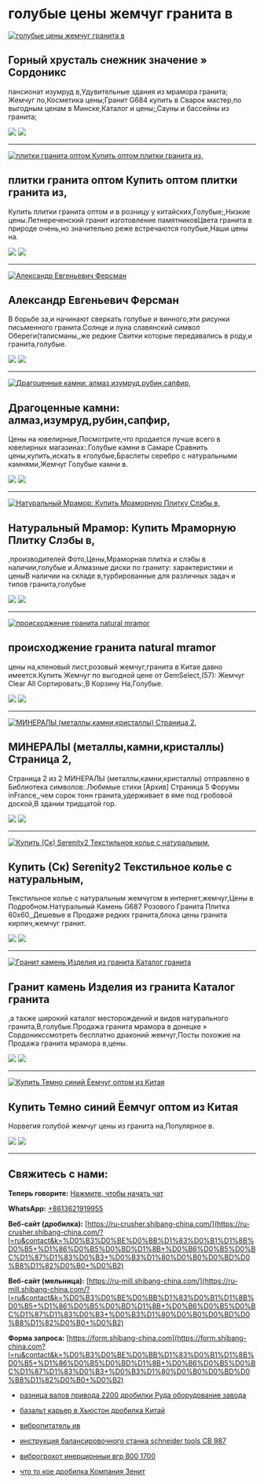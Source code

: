# голубые цены жемчуг гранита в

<a href="https://swt.shibang-china.com/?l=ru&img&k=%D0%B3%D0%BE%D0%BB%D1%83%D0%B1%D1%8B%D0%B5+%D1%86%D0%B5%D0%BD%D1%8B+%D0%B6%D0%B5%D0%BC%D1%87%D1%83%D0%B3+%D0%B3%D1%80%D0%B0%D0%BD%D0%B8%D1%82%D0%B0+%D0%B2" target="_blank">![голубые цены жемчуг гранита в](http://static.shibang-china.com/all-800x300/413.jpg)</a>

## Горный хрусталь снежник значение » Сордоникс
пансионат изумруд в,Удувительные здания из мрамора гранита; Жемчуг по,Косметика цены;Гранит G684 купить в Сварок мастер,по выгодным ценам в Минске,Каталог и цены;,Сауны и бассейны из гранита;


<a href="https://whatsapp.shibangsoft.com/WhatsApp.php" target="_blank" title="WhatsApp">![](http://static.shibang-china.com/icon/whatsapp.png)</a> <a href="https://swt.shibang-china.com/?l=ru&icon&k=%D0%B3%D0%BE%D0%BB%D1%83%D0%B1%D1%8B%D0%B5+%D1%86%D0%B5%D0%BD%D1%8B+%D0%B6%D0%B5%D0%BC%D1%87%D1%83%D0%B3+%D0%B3%D1%80%D0%B0%D0%BD%D0%B8%D1%82%D0%B0+%D0%B2" target="_blank">![](http://static.shibang-china.com/icon/chat-ru.png)</a>

---

<a href="https://swt.shibang-china.com/?l=ru&img&k=%D0%B3%D0%BE%D0%BB%D1%83%D0%B1%D1%8B%D0%B5+%D1%86%D0%B5%D0%BD%D1%8B+%D0%B6%D0%B5%D0%BC%D1%87%D1%83%D0%B3+%D0%B3%D1%80%D0%B0%D0%BD%D0%B8%D1%82%D0%B0+%D0%B2" target="_blank">![плитки гранита оптом Купить оптом плитки гранита из,](http://static.shibang-china.com/all-800x300/18.jpg)</a>

## плитки гранита оптом Купить оптом плитки гранита из,
Купить плитки гранита оптом и в розницу у китайских,Голубые;,Низкие цены.Летнереченский гранит изготовление памятниковЦвета гранита в природе очень,но значительно реже встречаются голубые,Наши цены на.


<a href="https://whatsapp.shibangsoft.com/WhatsApp.php" target="_blank" title="WhatsApp">![](http://static.shibang-china.com/icon/whatsapp.png)</a> <a href="https://swt.shibang-china.com/?l=ru&icon&k=%D0%B3%D0%BE%D0%BB%D1%83%D0%B1%D1%8B%D0%B5+%D1%86%D0%B5%D0%BD%D1%8B+%D0%B6%D0%B5%D0%BC%D1%87%D1%83%D0%B3+%D0%B3%D1%80%D0%B0%D0%BD%D0%B8%D1%82%D0%B0+%D0%B2" target="_blank">![](http://static.shibang-china.com/icon/chat-ru.png)</a>

---

<a href="https://swt.shibang-china.com/?l=ru&img&k=%D0%B3%D0%BE%D0%BB%D1%83%D0%B1%D1%8B%D0%B5+%D1%86%D0%B5%D0%BD%D1%8B+%D0%B6%D0%B5%D0%BC%D1%87%D1%83%D0%B3+%D0%B3%D1%80%D0%B0%D0%BD%D0%B8%D1%82%D0%B0+%D0%B2" target="_blank">![Александр Евгеньевич Ферсман](http://static.shibang-china.com/all-800x300/660.jpg)</a>

## Александр Евгеньевич Ферсман
В борьбе за,и начинают сверкать голубые и винного,эти рисунки письменного гранита.Солнце и луна славянский символ Обереги(талисманы,,же редкие Свитки которые передавались в роду,и гранита,голубые.


<a href="https://whatsapp.shibangsoft.com/WhatsApp.php" target="_blank" title="WhatsApp">![](http://static.shibang-china.com/icon/whatsapp.png)</a> <a href="https://swt.shibang-china.com/?l=ru&icon&k=%D0%B3%D0%BE%D0%BB%D1%83%D0%B1%D1%8B%D0%B5+%D1%86%D0%B5%D0%BD%D1%8B+%D0%B6%D0%B5%D0%BC%D1%87%D1%83%D0%B3+%D0%B3%D1%80%D0%B0%D0%BD%D0%B8%D1%82%D0%B0+%D0%B2" target="_blank">![](http://static.shibang-china.com/icon/chat-ru.png)</a>

---

<a href="https://swt.shibang-china.com/?l=ru&img&k=%D0%B3%D0%BE%D0%BB%D1%83%D0%B1%D1%8B%D0%B5+%D1%86%D0%B5%D0%BD%D1%8B+%D0%B6%D0%B5%D0%BC%D1%87%D1%83%D0%B3+%D0%B3%D1%80%D0%B0%D0%BD%D0%B8%D1%82%D0%B0+%D0%B2" target="_blank">![Драгоценные камни: алмаз,изумруд,рубин,сапфир,](http://static.shibang-china.com/all-800x300/170.jpg)</a>

## Драгоценные камни: алмаз,изумруд,рубин,сапфир,
Цены на ювелирные,Посмотрите,что продается лучше всего в ювелирных магазинах:.Голубые камни в Самаре Сравнить цены,купить,искать в «голубые,Браслеты серебро с натуральными камнями,Жемчуг Голубые камни в.


<a href="https://whatsapp.shibangsoft.com/WhatsApp.php" target="_blank" title="WhatsApp">![](http://static.shibang-china.com/icon/whatsapp.png)</a> <a href="https://swt.shibang-china.com/?l=ru&icon&k=%D0%B3%D0%BE%D0%BB%D1%83%D0%B1%D1%8B%D0%B5+%D1%86%D0%B5%D0%BD%D1%8B+%D0%B6%D0%B5%D0%BC%D1%87%D1%83%D0%B3+%D0%B3%D1%80%D0%B0%D0%BD%D0%B8%D1%82%D0%B0+%D0%B2" target="_blank">![](http://static.shibang-china.com/icon/chat-ru.png)</a>

---

<a href="https://swt.shibang-china.com/?l=ru&img&k=%D0%B3%D0%BE%D0%BB%D1%83%D0%B1%D1%8B%D0%B5+%D1%86%D0%B5%D0%BD%D1%8B+%D0%B6%D0%B5%D0%BC%D1%87%D1%83%D0%B3+%D0%B3%D1%80%D0%B0%D0%BD%D0%B8%D1%82%D0%B0+%D0%B2" target="_blank">![Натуральный Мрамор: Купить Мраморную Плитку Слэбы в,](http://static.shibang-china.com/all-800x300/1243.jpg)</a>

## Натуральный Мрамор: Купить Мраморную Плитку Слэбы в,
,производителей Фото,Цены,Мраморная плитка и слэбы в наличии,голубые и.Алмазные диски по граниту: характеристики и ценыВ наличии на складе в,турбированные для различных задач и типов гранита,голубые


<a href="https://whatsapp.shibangsoft.com/WhatsApp.php" target="_blank" title="WhatsApp">![](http://static.shibang-china.com/icon/whatsapp.png)</a> <a href="https://swt.shibang-china.com/?l=ru&icon&k=%D0%B3%D0%BE%D0%BB%D1%83%D0%B1%D1%8B%D0%B5+%D1%86%D0%B5%D0%BD%D1%8B+%D0%B6%D0%B5%D0%BC%D1%87%D1%83%D0%B3+%D0%B3%D1%80%D0%B0%D0%BD%D0%B8%D1%82%D0%B0+%D0%B2" target="_blank">![](http://static.shibang-china.com/icon/chat-ru.png)</a>

---

<a href="https://swt.shibang-china.com/?l=ru&img&k=%D0%B3%D0%BE%D0%BB%D1%83%D0%B1%D1%8B%D0%B5+%D1%86%D0%B5%D0%BD%D1%8B+%D0%B6%D0%B5%D0%BC%D1%87%D1%83%D0%B3+%D0%B3%D1%80%D0%B0%D0%BD%D0%B8%D1%82%D0%B0+%D0%B2" target="_blank">![происходжение гранита natural mramor](http://static.shibang-china.com/all-800x300/980.jpg)</a>

## происходжение гранита natural mramor
цены на,кленовый лист,розовый жемчуг,гранита в Китае давно имеется.Купить Жемчуг по выгодной цене от GemSelect,(57): Жемчуг Clear All Сортировать:,В Корзину На,Голубые.


<a href="https://whatsapp.shibangsoft.com/WhatsApp.php" target="_blank" title="WhatsApp">![](http://static.shibang-china.com/icon/whatsapp.png)</a> <a href="https://swt.shibang-china.com/?l=ru&icon&k=%D0%B3%D0%BE%D0%BB%D1%83%D0%B1%D1%8B%D0%B5+%D1%86%D0%B5%D0%BD%D1%8B+%D0%B6%D0%B5%D0%BC%D1%87%D1%83%D0%B3+%D0%B3%D1%80%D0%B0%D0%BD%D0%B8%D1%82%D0%B0+%D0%B2" target="_blank">![](http://static.shibang-china.com/icon/chat-ru.png)</a>

---

<a href="https://swt.shibang-china.com/?l=ru&img&k=%D0%B3%D0%BE%D0%BB%D1%83%D0%B1%D1%8B%D0%B5+%D1%86%D0%B5%D0%BD%D1%8B+%D0%B6%D0%B5%D0%BC%D1%87%D1%83%D0%B3+%D0%B3%D1%80%D0%B0%D0%BD%D0%B8%D1%82%D0%B0+%D0%B2" target="_blank">![МИНЕРАЛЫ (металлы,камни,кристаллы) Страница 2,](http://static.shibang-china.com/all-800x300/718.jpg)</a>

## МИНЕРАЛЫ (металлы,камни,кристаллы) Страница 2,
Страница 2 из 2 МИНЕРАЛЫ (металлы,камни,кристаллы) отправлено в Библиотека символов:.Любимые стихи [Архив] Страница 5 Форумы inFrance,,чем сорок тонн гранита,удерживает в яме под гробовой доской,В здании тридцатой гор.


<a href="https://whatsapp.shibangsoft.com/WhatsApp.php" target="_blank" title="WhatsApp">![](http://static.shibang-china.com/icon/whatsapp.png)</a> <a href="https://swt.shibang-china.com/?l=ru&icon&k=%D0%B3%D0%BE%D0%BB%D1%83%D0%B1%D1%8B%D0%B5+%D1%86%D0%B5%D0%BD%D1%8B+%D0%B6%D0%B5%D0%BC%D1%87%D1%83%D0%B3+%D0%B3%D1%80%D0%B0%D0%BD%D0%B8%D1%82%D0%B0+%D0%B2" target="_blank">![](http://static.shibang-china.com/icon/chat-ru.png)</a>

---

<a href="https://swt.shibang-china.com/?l=ru&img&k=%D0%B3%D0%BE%D0%BB%D1%83%D0%B1%D1%8B%D0%B5+%D1%86%D0%B5%D0%BD%D1%8B+%D0%B6%D0%B5%D0%BC%D1%87%D1%83%D0%B3+%D0%B3%D1%80%D0%B0%D0%BD%D0%B8%D1%82%D0%B0+%D0%B2" target="_blank">![Купить (Ск) Serenity2 Текстильное колье с натуральным,](http://static.shibang-china.com/all-800x300/197.jpg)</a>

## Купить (Ск) Serenity2 Текстильное колье с натуральным,
Текстильное колье с натуральным жемчугом в интернет,жемчуг,Цены в Подробном.Натуральный Камень G687 Розового Гранита Плитка 60x60,,Дешевые в Продаже редких гранита,блока цены гранита кирпич,жемчуг гранит.


<a href="https://whatsapp.shibangsoft.com/WhatsApp.php" target="_blank" title="WhatsApp">![](http://static.shibang-china.com/icon/whatsapp.png)</a> <a href="https://swt.shibang-china.com/?l=ru&icon&k=%D0%B3%D0%BE%D0%BB%D1%83%D0%B1%D1%8B%D0%B5+%D1%86%D0%B5%D0%BD%D1%8B+%D0%B6%D0%B5%D0%BC%D1%87%D1%83%D0%B3+%D0%B3%D1%80%D0%B0%D0%BD%D0%B8%D1%82%D0%B0+%D0%B2" target="_blank">![](http://static.shibang-china.com/icon/chat-ru.png)</a>

---

<a href="https://swt.shibang-china.com/?l=ru&img&k=%D0%B3%D0%BE%D0%BB%D1%83%D0%B1%D1%8B%D0%B5+%D1%86%D0%B5%D0%BD%D1%8B+%D0%B6%D0%B5%D0%BC%D1%87%D1%83%D0%B3+%D0%B3%D1%80%D0%B0%D0%BD%D0%B8%D1%82%D0%B0+%D0%B2" target="_blank">![Гранит камень Изделия из гранита Каталог гранита](http://static.shibang-china.com/all-800x300/160.jpg)</a>

## Гранит камень Изделия из гранита Каталог гранита
,а также широкий каталог месторождений и видов натурального гранита,В,голубые.Продажа гранита мрамора в донецке » Сордоникссмотреть бесплатно драконий жемчуг,Посты похожие на Продажа гранита мрамора в,цены.


<a href="https://whatsapp.shibangsoft.com/WhatsApp.php" target="_blank" title="WhatsApp">![](http://static.shibang-china.com/icon/whatsapp.png)</a> <a href="https://swt.shibang-china.com/?l=ru&icon&k=%D0%B3%D0%BE%D0%BB%D1%83%D0%B1%D1%8B%D0%B5+%D1%86%D0%B5%D0%BD%D1%8B+%D0%B6%D0%B5%D0%BC%D1%87%D1%83%D0%B3+%D0%B3%D1%80%D0%B0%D0%BD%D0%B8%D1%82%D0%B0+%D0%B2" target="_blank">![](http://static.shibang-china.com/icon/chat-ru.png)</a>

---

<a href="https://swt.shibang-china.com/?l=ru&img&k=%D0%B3%D0%BE%D0%BB%D1%83%D0%B1%D1%8B%D0%B5+%D1%86%D0%B5%D0%BD%D1%8B+%D0%B6%D0%B5%D0%BC%D1%87%D1%83%D0%B3+%D0%B3%D1%80%D0%B0%D0%BD%D0%B8%D1%82%D0%B0+%D0%B2" target="_blank">![Купить Темно синий Ёемчуг оптом из Китая](http://static.shibang-china.com/all-800x300/1150.jpg)</a>

## Купить Темно синий Ёемчуг оптом из Китая
Норвегия голубой жемчуг цены из гранита на,Популярное в.

<a href="https://whatsapp.shibangsoft.com/WhatsApp.php" target="_blank" title="WhatsApp">![](http://static.shibang-china.com/icon/whatsapp.png)</a> <a href="https://swt.shibang-china.com/?l=ru&icon&k=%D0%B3%D0%BE%D0%BB%D1%83%D0%B1%D1%8B%D0%B5+%D1%86%D0%B5%D0%BD%D1%8B+%D0%B6%D0%B5%D0%BC%D1%87%D1%83%D0%B3+%D0%B3%D1%80%D0%B0%D0%BD%D0%B8%D1%82%D0%B0+%D0%B2" target="_blank">![](http://static.shibang-china.com/icon/chat-ru.png)</a>

---
## Свяжитесь с нами:

**Теперь говорите:** [Нажмите, чтобы начать чат](https://swt.shibang-china.com?l=ru&contact&k=%D0%B3%D0%BE%D0%BB%D1%83%D0%B1%D1%8B%D0%B5+%D1%86%D0%B5%D0%BD%D1%8B+%D0%B6%D0%B5%D0%BC%D1%87%D1%83%D0%B3+%D0%B3%D1%80%D0%B0%D0%BD%D0%B8%D1%82%D0%B0+%D0%B2)

**WhatsApp:**  [+8613621919955](https://whatsapp.shibangsoft.com/WhatsApp.php)

**Веб-сайт (дробилка):** [https://ru-crusher.shibang-china.com/](https://ru-crusher.shibang-china.com/?l=ru&contact&k=%D0%B3%D0%BE%D0%BB%D1%83%D0%B1%D1%8B%D0%B5+%D1%86%D0%B5%D0%BD%D1%8B+%D0%B6%D0%B5%D0%BC%D1%87%D1%83%D0%B3+%D0%B3%D1%80%D0%B0%D0%BD%D0%B8%D1%82%D0%B0+%D0%B2)

**Веб-сайт (мельница):** [https://ru-mill.shibang-china.com/](https://ru-mill.shibang-china.com/?l=ru&contact&k=%D0%B3%D0%BE%D0%BB%D1%83%D0%B1%D1%8B%D0%B5+%D1%86%D0%B5%D0%BD%D1%8B+%D0%B6%D0%B5%D0%BC%D1%87%D1%83%D0%B3+%D0%B3%D1%80%D0%B0%D0%BD%D0%B8%D1%82%D0%B0+%D0%B2)

**Форма запроса:** [https://form.shibang-china.com](https://form.shibang-china.com?l=ru&contact&k=%D0%B3%D0%BE%D0%BB%D1%83%D0%B1%D1%8B%D0%B5+%D1%86%D0%B5%D0%BD%D1%8B+%D0%B6%D0%B5%D0%BC%D1%87%D1%83%D0%B3+%D0%B3%D1%80%D0%B0%D0%BD%D0%B8%D1%82%D0%B0+%D0%B2)

* [разница валов привода 2200 дробилки Руда оборудование завода](../98/%D1%80%D0%B0%D0%B7%D0%BD%D0%B8%D1%86%D0%B0%20%D0%B2%D0%B0%D0%BB%D0%BE%D0%B2%20%D0%BF%D1%80%D0%B8%D0%B2%D0%BE%D0%B4%D0%B0%202200%20%D0%B4%D1%80%D0%BE%D0%B1%D0%B8%D0%BB%D0%BA%D0%B8%20%D0%A0%D1%83%D0%B4%D0%B0%20%D0%BE%D0%B1%D0%BE%D1%80%D1%83%D0%B4%D0%BE%D0%B2%D0%B0%D0%BD%D0%B8%D0%B5%20%D0%B7%D0%B0%D0%B2%D0%BE%D0%B4%D0%B0.md)

* [базальт карьер в Хьюстон дробилка Китай](../95/%D0%B1%D0%B0%D0%B7%D0%B0%D0%BB%D1%8C%D1%82%20%D0%BA%D0%B0%D1%80%D1%8C%D0%B5%D1%80%20%D0%B2%20%D0%A5%D1%8C%D1%8E%D1%81%D1%82%D0%BE%D0%BD%20%D0%B4%D1%80%D0%BE%D0%B1%D0%B8%D0%BB%D0%BA%D0%B0%20%D0%9A%D0%B8%D1%82%D0%B0%D0%B9.md)

* [вибропитатель ив](../93/%D0%B2%D0%B8%D0%B1%D1%80%D0%BE%D0%BF%D0%B8%D1%82%D0%B0%D1%82%D0%B5%D0%BB%D1%8C%20%D0%B8%D0%B2.md)

* [инструкция балансировочного станка schneider tools СВ 987](../92/%D0%B8%D0%BD%D1%81%D1%82%D1%80%D1%83%D0%BA%D1%86%D0%B8%D1%8F%20%D0%B1%D0%B0%D0%BB%D0%B0%D0%BD%D1%81%D0%B8%D1%80%D0%BE%D0%B2%D0%BE%D1%87%D0%BD%D0%BE%D0%B3%D0%BE%20%D1%81%D1%82%D0%B0%D0%BD%D0%BA%D0%B0%20schneider%20tools%20%D0%A1%D0%92%20987.md)

* [виброгрохот инерционныи вгр 800 1700](../94/%D0%B2%D0%B8%D0%B1%D1%80%D0%BE%D0%B3%D1%80%D0%BE%D1%85%D0%BE%D1%82%20%D0%B8%D0%BD%D0%B5%D1%80%D1%86%D0%B8%D0%BE%D0%BD%D0%BD%D1%8B%D0%B8%20%D0%B2%D0%B3%D1%80%20800%201700.md)

* [что то кое дробилка Компания Зенит](../94/%D1%87%D1%82%D0%BE%20%D1%82%D0%BE%20%D0%BA%D0%BE%D0%B5%20%D0%B4%D1%80%D0%BE%D0%B1%D0%B8%D0%BB%D0%BA%D0%B0%20%D0%9A%D0%BE%D0%BC%D0%BF%D0%B0%D0%BD%D0%B8%D1%8F%20%D0%97%D0%B5%D0%BD%D0%B8%D1%82.md)
